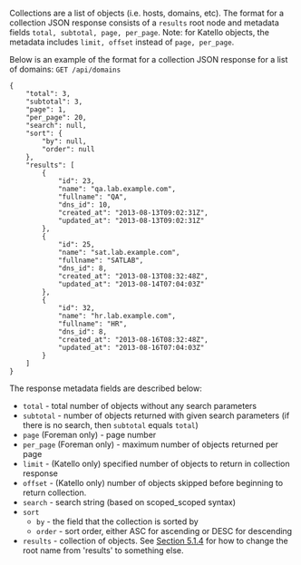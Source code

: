 Collections are a list of objects (i.e. hosts, domains, etc). The format for a collection JSON response consists of a `results` root node and metadata fields `total, subtotal, page, per_page`. Note: for Katello objects, the metadata includes `limit, offset` instead of `page, per_page`.

Below is an example of the format for a collection JSON response for a list of domains: `GET /api/domains`

    {
        "total": 3,
        "subtotal": 3,
        "page": 1,
        "per_page": 20,
        "search": null,
        "sort": {
            "by": null,
            "order": null
        },
        "results": [
            {
                "id": 23,
                "name": "qa.lab.example.com",
                "fullname": "QA",
                "dns_id": 10,
                "created_at": "2013-08-13T09:02:31Z",
                "updated_at": "2013-08-13T09:02:31Z"
            },
            {
                "id": 25,
                "name": "sat.lab.example.com",
                "fullname": "SATLAB",
                "dns_id": 8,
                "created_at": "2013-08-13T08:32:48Z",
                "updated_at": "2013-08-14T07:04:03Z"
            },
            {
                "id": 32,
                "name": "hr.lab.example.com",
                "fullname": "HR",
                "dns_id": 8,
                "created_at": "2013-08-16T08:32:48Z",
                "updated_at": "2013-08-16T07:04:03Z"
            }
        ]
    }

The response metadata fields are described below:

* `total` - total number of objects without any search parameters
* `subtotal` - number of objects returned with given search parameters (if there is no search, then `subtotal` equals `total`)
* `page` (Foreman only) - page number
* `per_page` (Foreman only) - maximum number of objects returned per page
* `limit` - (Katello only) specified number of objects to return in collection response
* `offset` - (Katello only) number of objects skipped before beginning to return collection.
* `search` - search string (based on scoped_scoped syntax)
* `sort`
    * `by` - the field that the collection is sorted by
    * `order` - sort order, either ASC for ascending or DESC for descending
* `results` - collection of objects. See [Section 5.1.4](manuals/{{page.version}}/index.html#5.1.4CustomizeJSONResponses) for how to change the root name from 'results' to something else.
